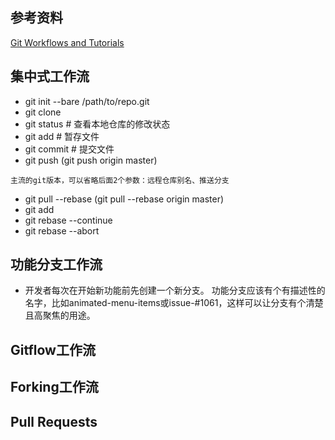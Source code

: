 ## 参考资料
[Git Workflows and Tutorials](https://github.com/oldratlee/translations/tree/master/git-workflows-and-tutorials)

## 集中式工作流
- git init --bare /path/to/repo.git
- git clone
- git status # 查看本地仓库的修改状态
- git add # 暂存文件
- git commit # 提交文件
- git push (git push origin master)
```
主流的git版本，可以省略后面2个参数：远程仓库别名、推送分支
```
- git pull --rebase (git pull --rebase origin master)
- git add <some-file> 
- git rebase --continue
- git rebase --abort

## 功能分支工作流


- 开发者每次在开始新功能前先创建一个新分支。 功能分支应该有个有描述性的名字，比如animated-menu-items或issue-#1061，这样可以让分支有个清楚且高聚焦的用途。

## Gitflow工作流


## Forking工作流


## Pull Requests


